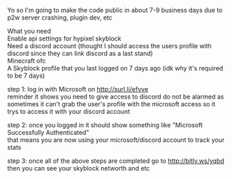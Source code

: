 Yo so I'm going to make the code public in about 7-9 business days due to p2w server crashing, plugin dev, etc  

What you need  
Enable api settings for hypixel skyblock  
Need a discord account  (thought I should access the users profile with discord since they can link discord as a last stand)   
Minecraft ofc  
A Skyblock profile that you last logged on 7 days ago (idk why it's required to be 7 days)  

step 1: log in with Microsoft on http://surl.li/efvve  
reminder it shows you need to give access to discord do not be alarmed as sometimes it can't grab the user's profile with the microsoft access so it trys to access it with your discord account  
  
step 2: once you logged in it should show something like "Microsoft Successfully Authenticated"  
that means you are now using your microsoft/discord account to track your stats
  
step 3: once all of the above steps are completed go to http://bitly.ws/yqbd  
then you can see your skyblock networth and etc
